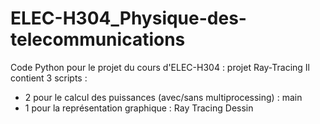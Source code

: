 # ELEC-H304_Physique-des-telecommunications
Code Python pour le projet du cours d'ELEC-H304 : projet Ray-Tracing
Il contient 3 scripts : 
- 2 pour le calcul des puissances (avec/sans multiprocessing) : main
- 1 pour la représentation graphique : Ray Tracing Dessin
